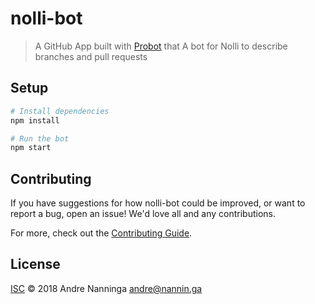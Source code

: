 # nolli-bot

> A GitHub App built with [Probot](https://github.com/probot/probot) that A bot for Nolli to describe branches and pull requests

## Setup

```sh
# Install dependencies
npm install

# Run the bot
npm start
```

## Contributing

If you have suggestions for how nolli-bot could be improved, or want to report a bug, open an issue! We'd love all and any contributions.

For more, check out the [Contributing Guide](CONTRIBUTING.md).

## License

[ISC](LICENSE) © 2018 Andre Nanninga <andre@nannin.ga>
